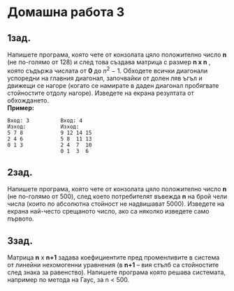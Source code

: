 # Домашна работа 3 

## 1зад. 
Напишете програма, която чете от конзолата цяло положително число **n** (не по-голямо от 128) и след това създава матрица с размер **n x n** , която съдържа числата от **0** до
$n^2$ − 1. Обходете всички диагонали успоредни на главния диагонал, започвайки от долен 
ляв ъгъл и движещи се нагоре (когато се намирате в даден диагонал пробягвате 
стойностите отдолу нагоре). Изведете на екрана резултата от обхождането.<br/>
**Пример:**
```
Вход: 3          Вход: 4 
Изход:           Изход:
5 7 8            9 12 14 15
2 4 6            5 8  11 13
0 1 3            2 4  7  10
                 0 1  3  6
```
## 2зад. 
Напишете програма, която чете от конзолата цяло положително число **n** (не по-голямо от 500), след което потребителят въвежда **n** на брой чели числа (които по 
абсолютна стойност не надвишават 5000). Изведете на екрана най-често срещаното число, 
ако са няколко изведете само първото. 

## 3зад. 
Матрица **n** х **n+1** задава коефициентите пред променливите в система от линейни 
нехомогенни уравнения (в **n+1** – вия стълб са стойностите след знака за равенство). 
Напишете програма която решава системата, например по метода на Гаус, за n < 500. 
